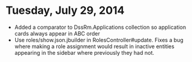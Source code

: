 Tuesday, July 29, 2014
======================
 * Added a comparator to DssRm.Applications collection so application cards
   always appear in ABC order
 * Use roles/show.json.jbuilder in RolesController#update. Fixes a bug where
   making a role assignment would result in inactive entities appearing in the
   sidebar where previously they had not.
